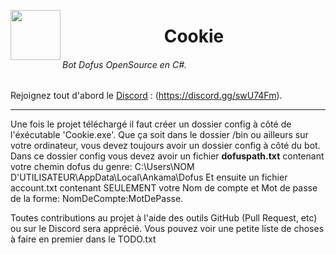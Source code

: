 
<a href="url"><img src="https://img4.hostingpics.net/pics/628470cookieicon.png" align="left" height="80" width="80" ></a>
<center>
	<h1>Cookie</h1>
</center>

###### Bot Dofus OpenSource en C#.

Rejoignez tout d'abord le [Discord](https://discord.gg/swU74Fm) : (https://discord.gg/swU74Fm).

___

Une fois le projet téléchargé il faut créer un dossier config à côté de l'éxécutable 'Cookie.exe'. Que ça soit dans le dossier /bin ou ailleurs sur votre ordinateur, vous devez toujours avoir un dossier config à côté du bot.
Dans ce dossier config vous devez avoir un fichier <b>dofuspath.txt</b> contenant votre chemin dofus du genre: C:\Users\NOM D'UTILISATEUR\AppData\Local\Ankama\Dofus
Et ensuite un fichier account.txt contenant SEULEMENT votre Nom de compte et Mot de passe de la forme: NomDeCompte:MotDePasse.

Toutes contributions au projet à l'aide des outils GitHub (Pull Request, etc) ou sur le Discord sera apprécié. Vous pouvez voir une petite liste de choses à faire en premier dans le TODO.txt
